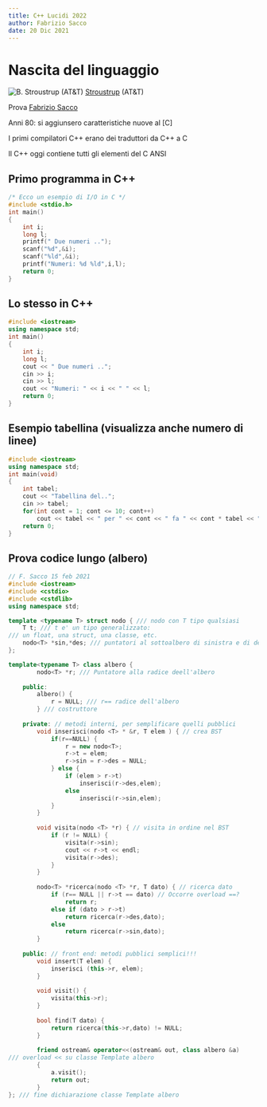 ```yaml
---
title: C++ Lucidi 2022
author: Fabrizio Sacco
date: 20 Dic 2021
---
```

# Nascita del linguaggio

![](img/01.png "B. Stroustrup (AT&T)") [Stroustrup] (AT&T)


Prova [Fabrizio Sacco]

Anni 80: si aggiunsero caratteristiche nuove al [C]

I primi compilatori C++ erano dei traduttori da C++ a C

Il C++ oggi contiene tutti gli elementi del C ANSI


[Fabrizio Sacco]: http://fabriziosacco.it
[Stroustrup]: https://www.stroustrup.com/

## Primo programma in C++

```c
/* Ecco un esempio di I/O in C */
#include <stdio.h>
int main()
{
	int i;
	long l;
	printf(" Due numeri ..");
	scanf("%d",&i);
	scanf("%ld",&i);
	printf("Numeri: %d %ld",i,l);
	return 0;
}
```

## Lo stesso in C++
```cpp
#include <iostream>
using namespace std;
int main()
{
	int i;
	long l;
	cout << " Due numeri ..";
	cin >> i;
	cin >> l;
	cout << "Numeri: " << i << " " << l;
	return 0;
}
```
## Esempio tabellina (visualizza anche numero di linee)
~~~~~~~~~~~~~~~~~~~~~~~~~~~~~~~~~~~~~~~~~~ {.cpp .numberLines}
#include <iostream>
using namespace std;
int main(void)
{
	int tabel;
	cout << "Tabellina del..";
	cin >> tabel;
	for(int cont = 1; cont <= 10; cont++)
		cout << tabel << " per " << cont << " fa " << cont * tabel << "\n";
	return 0;
}
~~~~~~~~~~~~~~~~~~~~~~~~~~~~~~~~~~~~~~~~~~~~ 

## Prova codice lungo (albero)
```cpp
// F. Sacco 15 feb 2021
#include <iostream>
#include <cstdio>
#include <cstdlib>
using namespace std;

template <typename T> struct nodo { /// nodo con T tipo qualsiasi
	T t; /// t e' un tipo generalizzato:
/// un float, una struct, una classe, etc.
	nodo<T> *sin,*des; /// puntatori al sottoalbero di sinistra e di destra
};

template<typename T> class albero {
		nodo<T> *r; /// Puntatore alla radice deell'albero
		
	public:
		albero() {
			r = NULL; /// r== radice dell'albero
		} /// costruttore
		
	private: // metodi interni, per semplificare quelli pubblici
		void inserisci(nodo <T> * &r, T elem ) { // crea BST
			if(r==NULL) {
				r = new nodo<T>;
				r->t = elem;
				r->sin = r->des = NULL;
			} else {
				if (elem > r->t)
					inserisci(r->des,elem);
				else
					inserisci(r->sin,elem);
			}
		}
		
		void visita(nodo <T> *r) { // visita in ordine nel BST
			if (r != NULL) {
				visita(r->sin);
				cout << r->t << endl;
				visita(r->des);
			}
		}
		
		nodo<T> *ricerca(nodo <T> *r, T dato) { // ricerca dato
			if (r== NULL || r->t == dato) // Occorre overload ==?
				return r;
			else if (dato > r->t)
				return ricerca(r->des,dato);
			else
				return ricerca(r->sin,dato);
		}
		
	public: // front end: metodi pubblici semplici!!!
		void insert(T elem) {
			inserisci (this->r, elem);
		}
		
		void visit() {
			visita(this->r);
		}
		
		bool find(T dato) {
			return ricerca(this->r,dato) != NULL;
		}
		
		friend ostream& operator<<(ostream& out, class albero &a)
/// overload << su classe Template albero
		{
			a.visit();
			return out;
		}
}; /// fine dichiarazione classe Template albero
```
